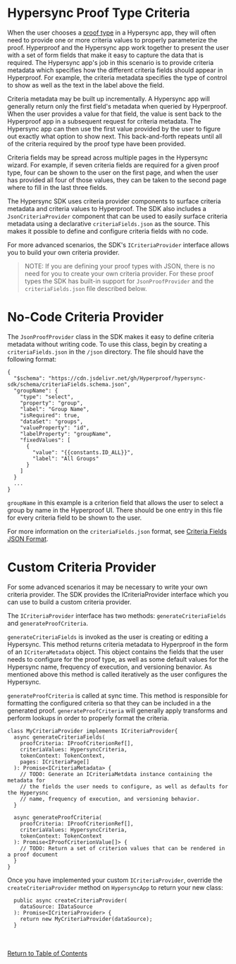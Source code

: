 # Hypersync Proof Type Criteria

When the user chooses a [proof type](./006-proof-types.md) in a Hypersync app, they will often need to provide one or more criteria values to properly parameterize the proof. Hyperproof and the Hypersync app work together to present the user with a set of form fields that make it easy to capture the data that is required. The Hypersync app's job in this scenario is to provide criteria metadata which specifies how the different criteria fields should appear in Hyperproof. For example, the criteria metadata specifies the type of control to show as well as the text in the label above the field.

Criteria metadata may be built up incrementally. A Hypersync app will generally return only the first field's metadata when queried by Hyperproof. When the user provides a value for that field, the value is sent back to the Hyperproof app in a subsequent request for criteria metadata. The Hypersync app can then use the first value provided by the user to figure out exactly what option to show next. This back-and-forth repeats until all of the criteria required by the proof type have been provided.

Criteria fields may be spread across multiple pages in the Hypersync wizard. For example, if seven criteria fields are required for a given proof type, four can be shown to the user on the first page, and when the user has provided all four of those values, they can be taken to the second page where to fill in the last three fields.

The Hypersync SDK uses criteria provider components to surface criteria metadata and criteria values to Hyperproof. The SDK also includes a `JsonCriteriaProvider` component that can be used to easily surface criteria metadata using a declarative `criteriaFields.json` as the source. This makes it possible to define and configure criteria fields with no code.

For more advanced scenarios, the SDK's `ICriteriaProvider` interface allows you to build your own criteria provider.

> NOTE: If you are defining your proof types with JSON, there is no need for you to create your own criteria provider. For these proof types the SDK has built-in support for `JsonProofProvider` and the `criteriaFields.json` file described below.

# No-Code Criteria Provider

The `JsonProofProvider` class in the SDK makes it easy to define criteria metadata without writing code. To use this class, begin by creating a `criteriaFields.json` in the `/json` directory. The file should have the following format:

```
{
  "$schema": "https://cdn.jsdelivr.net/gh/Hyperproof/hypersync-sdk/schema/criteriaFields.schema.json",
  "groupName": {
    "type": "select",
    "property": "group",
    "label": "Group Name",
    "isRequired": true,
    "dataSet": "groups",
    "valueProperty": "id",
    "labelProperty": "groupName",
    "fixedValues": [
      {
        "value": "{{constants.ID_ALL}}",
        "label": "All Groups"
      }
    ]
  }
  ...
}
```

`groupName` in this example is a criterion field that allows the user to select a group by name in the Hyperproof UI. There should be one entry in this file for every criteria field to be shown to the user.

For more information on the `criteriaFields.json` format, see [Criteria Fields JSON Format](./053-criteria-fields-json.md).

# Custom Criteria Provider

For some advanced scenarios it may be necessary to write your own criteria provider. The SDK provides the ICriteriaProvider interface which you can use to build a custom criteria provider.

The `ICriteriaProvider` interface has two methods: `generateCriteriaFields` and `generateProofCriteria`.

`generateCriteriaFields` is invoked as the user is creating or editing a Hypersync. This method returns criteria metadata to Hyperproof in the form of an `ICriteraMetadata` object. This object contains the fields that the user needs to configure for the proof type, as well as some default values for the Hypersync name, frequency of execution, and versioning benavior. As mentioned above this method is called iteratively as the user configures the Hypersync.

`generateProofCriteria` is called at sync time. This method is responsible for formatting the configured criteria so that they can be included in a the generated proof. `generateProofCriteria` will generally apply transforms and perform lookups in order to properly format the criteria.

```
class MyCriteriaProvider implements ICriteriaProvider{
  async generateCriteriaFields(
    proofCriteria: IProofCriterionRef[],
    criteriaValues: HypersyncCriteria,
    tokenContext: TokenContext,
    pages: ICriteriaPage[]
  ): Promise<ICriteriaMetadata> {
    // TODO: Generate an ICriteriaMetdata instance containing the metadata for
    // the fields the user needs to configure, as well as defaults for the Hyperysnc
    // name, frequency of execution, and versioning behavior.
  }

  async generateProofCriteria(
    proofCriteria: IProofCriterionRef[],
    criteriaValues: HypersyncCriteria,
    tokenContext: TokenContext
  ): Promise<IProofCriterionValue[]> {
    // TODO: Return a set of criterion values that can be rendered in a proof document
  }
}
```

Once you have implemented your custom `ICriteriaProvider`, override the `createCriteriaProvider` method on `HypersyncApp` to return your new class:

```
  public async createCriteriaProvider(
    dataSource: IDataSource
  ): Promise<ICriteriaProvider> {
    return new MyCriteriaProvider(dataSource);
  }
```

<br></br>
[Return to Table of Contents](./000-toc.md)
